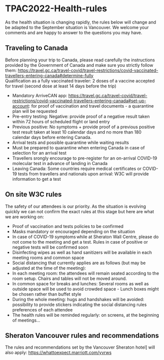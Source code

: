 # TPAC2022-Health-rules
As the health situation is changing rapidly, the rules below will change and be adapted to the September situation is Vancouver.
We welcome your comments and are happy to answer to the questions you may have.

## Traveling to Canada
Before planning your trip to Canada, please read carefully the instructions provided by the Government of Canada and make sure you strictly follow them:
https://travel.gc.ca/travel-covid/travel-restrictions/covid-vaccinated-travellers-entering-canada#determine-fully<br/>
    Qualification as a fully vaccinated traveler: 2 doses of a vaccine accepted for travel (second dose at least 14 days before the trip)

- Mandatory ArriveCAN app: https://travel.gc.ca/travel-covid/travel-restrictions/covid-vaccinated-travellers-entering-canada#set-up-account: for proof of vaccination and travel documents - a quarantine plan will be requested
- Pre-entry testing: Negative: provide proof of a negative result taken within 72 hours of scheduled flight or land entry
- Previous positive: No symptoms +  provide proof of a previous positive test result taken at least 10 calendar days and no more than 180 calendar days before entering Canada.
- Arrival tests and possible quarantine while waiting results
- Must be prepared to quarantine when entering Canada in case of selection for an arrival test
- Travellers srongly encourage to pre-register for an on-arrival COVID-19 molecular test in advance of landing in Canada
- Leaving Canada: Some countries require medical certificates or COVID-19 tests from travellers and nationals upon arrival: W3C will provide information to get a test

## On site W3C rules<br/>
The safety of our attendees is our priority. As the situation is evolving quickly we can not confirm the exact rules at this stage but here are what we are working on:
- Proof of vaccination and tests policies to be confirmed 
- Masks mandatory or encouraged depending on the situation
- In case of COVID-19 symptoms while at Sheraton Wall Centre, please do not come to the meeting and get a test. Rules in case of positive or negative tests will be confirmed soon
- Disinfecting wipes as well as hand sanitizers will be available in each meeting rooms and common space
- Social distancing that currently applies are as follows (but may be adjusted at the time of the meeting):
- In each meeting room: the attendees will remain seated according to the room setup. Chairs and tables will not be moved around. 
- In common space for breaks and lunches: Several rooms as well as outside space will be used to avoid crowded space - Lunch boxes might be chosen rather than buffet style
- During the whole meeting: hugs and handshakes will be avoided: possibility to provide stickers indicating the social distancing rules preferences of each attendee
- The health rules will be reminded regularly: on screens, at the beginning of meetings…

## Sheraton Vancouver rules and recommendations<br/>
The rules and recommendations set by the Vancouver Sheraton hotel] will also apply:
https://whattoexpect.marriott.com/yvrws

